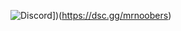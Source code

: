 ![Discord](https://img.shields.io/discord/671762839840489472?color=blue&label=chat&logoColor=blue)])(https://dsc.gg/mrnoobers)